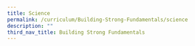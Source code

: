 ```yaml
---
title: Science
permalink: /curriculum/Building-Strong-Fundamentals/science
description: ""
third_nav_title: Building Strong Fundamentals
---
```

